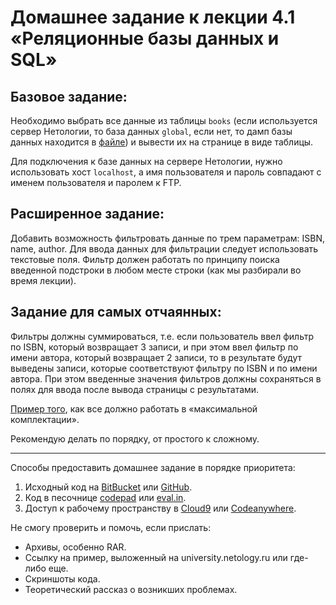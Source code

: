 # Домашнее задание к лекции 4.1 «Реляционные базы данных и SQL»

## Базовое задание:
Необходимо выбрать все данные из таблицы `books` (если используется сервер Нетологии, то база данных `global`, если нет, то дамп базы данных находится в [файле](resourses/)) и вывести их на странице в виде таблицы.

Для подключения к базе данных на сервере Нетологии, нужно использовать хост `localhost`, а имя пользователя и пароль совпадают с именем пользователя и паролем к FTP.

## Расширенное задание:
Добавить возможность фильтровать данные по трем параметрам: ISBN, name, author. Для ввода данных для фильтрации следует использовать текстовые поля. Фильтр должен работать по принципу поиска введенной подстроки в любом месте строки (как мы разбирали во время лекции).

## Задание для самых отчаянных:
Фильтры должны суммироваться, т.е. если пользователь ввел фильтр по ISBN, который возвращает 3 записи, и при этом ввел фильтр по имени автора, который возвращает 2 записи, то в результате будут выведены записи, которые соответствуют фильтру по ISBN и по имени автора. При этом введенные значения фильтров должны сохраняться в полях для ввода после вывода страницы с результатами.

[Пример того](http://university.netology.ru/u/vfilipov/homework.php), как все должно работать в «максимальной комплектации».

Рекомендую делать по порядку, от простого к сложному.

---
Способы предоставить домашнее задание в порядке приоритета:
1. Исходный код на [BitBucket](https://bitbucket.org/) или [GitHub](https://github.com/).
2. Код в песочнице [codepad](http://codepad.org/) или [eval.in](https://eval.in/).
3. Доступ к рабочему пространству в [Cloud9](https://c9.io/) или [Сodeanywhere](https://codeanywhere.com/).

Не смогу проверить и помочь, если прислать:
* Архивы, особенно RAR.
* Ссылку на пример, выложенный на university.netology.ru или где-либо еще.
* Скриншоты кода.
* Теоретический рассказ о возникших проблемах.     